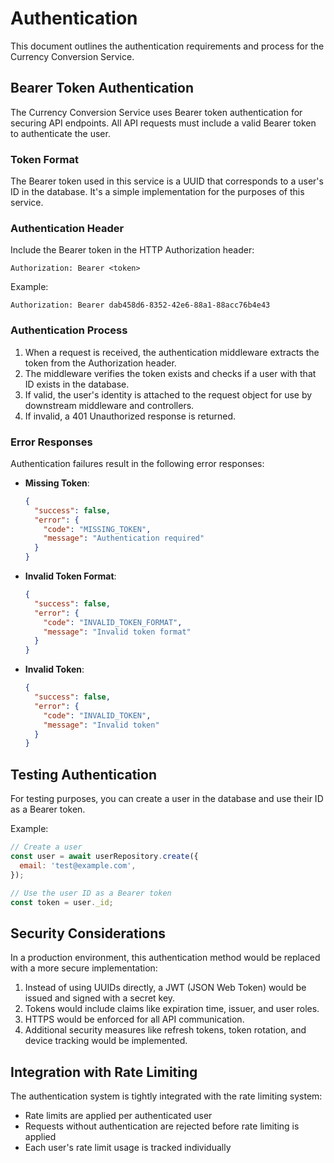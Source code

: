 # Authentication

This document outlines the authentication requirements and process for the Currency Conversion Service.

## Bearer Token Authentication

The Currency Conversion Service uses Bearer token authentication for securing API endpoints. All API requests must include a valid Bearer token to authenticate the user.

### Token Format

The Bearer token used in this service is a UUID that corresponds to a user's ID in the database. It's a simple implementation for the purposes of this service.

### Authentication Header

Include the Bearer token in the HTTP Authorization header:

```
Authorization: Bearer <token>
```

Example:

```
Authorization: Bearer dab458d6-8352-42e6-88a1-88acc76b4e43
```

### Authentication Process

1. When a request is received, the authentication middleware extracts the token from the Authorization header.
2. The middleware verifies the token exists and checks if a user with that ID exists in the database.
3. If valid, the user's identity is attached to the request object for use by downstream middleware and controllers.
4. If invalid, a 401 Unauthorized response is returned.

### Error Responses

Authentication failures result in the following error responses:

- **Missing Token**:

  ```json
  {
    "success": false,
    "error": {
      "code": "MISSING_TOKEN",
      "message": "Authentication required"
    }
  }
  ```

- **Invalid Token Format**:

  ```json
  {
    "success": false,
    "error": {
      "code": "INVALID_TOKEN_FORMAT",
      "message": "Invalid token format"
    }
  }
  ```

- **Invalid Token**:
  ```json
  {
    "success": false,
    "error": {
      "code": "INVALID_TOKEN",
      "message": "Invalid token"
    }
  }
  ```

## Testing Authentication

For testing purposes, you can create a user in the database and use their ID as a Bearer token.

Example:

```javascript
// Create a user
const user = await userRepository.create({
  email: 'test@example.com',
});

// Use the user ID as a Bearer token
const token = user._id;
```

## Security Considerations

In a production environment, this authentication method would be replaced with a more secure implementation:

1. Instead of using UUIDs directly, a JWT (JSON Web Token) would be issued and signed with a secret key.
2. Tokens would include claims like expiration time, issuer, and user roles.
3. HTTPS would be enforced for all API communication.
4. Additional security measures like refresh tokens, token rotation, and device tracking would be implemented.

## Integration with Rate Limiting

The authentication system is tightly integrated with the rate limiting system:

- Rate limits are applied per authenticated user
- Requests without authentication are rejected before rate limiting is applied
- Each user's rate limit usage is tracked individually
